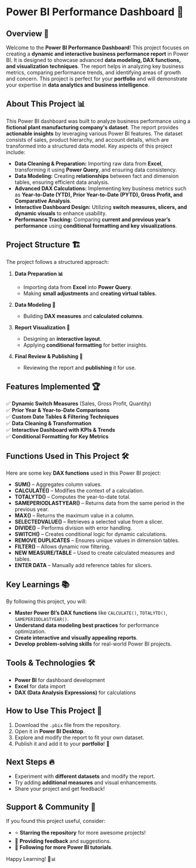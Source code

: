 # Power BI Performance Dashboard 🚀

## Overview 🎯
Welcome to the **Power BI Performance Dashboard**! This project focuses on creating a **dynamic and interactive business performance report** in Power BI. It is designed to showcase advanced **data modeling, DAX functions, and visualization techniques**. The report helps in analyzing key business metrics, comparing performance trends, and identifying areas of growth and concern. This project is perfect for your **portfolio** and will demonstrate your expertise in **data analytics and business intelligence**.

## About This Project 📊
This Power BI dashboard was built to analyze business performance using a **fictional plant manufacturing company's dataset**. The report provides **actionable insights** by leveraging various Power BI features. The dataset consists of sales, product hierarchy, and account details, which are transformed into a structured data model. Key aspects of this project include:

- **Data Cleaning & Preparation:** Importing raw data from **Excel**, transforming it using **Power Query**, and ensuring data consistency.
- **Data Modeling:** Creating **relationships** between fact and dimension tables, ensuring efficient data analysis.
- **Advanced DAX Calculations:** Implementing key business metrics such as **Year-to-Date (YTD), Prior Year-to-Date (PYTD), Gross Profit, and Comparative Analysis**.
- **Interactive Dashboard Design:** Utilizing **switch measures, slicers, and dynamic visuals** to enhance usability.
- **Performance Tracking:** Comparing **current and previous year’s performance** using **conditional formatting and key visualizations**.

## Project Structure 🏗️
The project follows a structured approach:

1. **Data Preparation 📊**  
   - Importing data from **Excel** into **Power Query**.
   - Making **small adjustments** and **creating virtual tables**.

2. **Data Modeling 🔧**  
   - Building **DAX measures** and **calculated columns**.

3. **Report Visualization 🎨**  
   - Designing an **interactive layout**.
   - Applying **conditional formatting** for better insights.

4. **Final Review & Publishing 🚀**  
   - Reviewing the report and **publishing** it for use.

## Features Implemented 🏆
✅ **Dynamic Switch Measures** (Sales, Gross Profit, Quantity)  
✅ **Prior Year & Year-to-Date Comparisons**  
✅ **Custom Date Tables & Filtering Techniques**  
✅ **Data Cleaning & Transformation**  
✅ **Interactive Dashboard with KPIs & Trends**  
✅ **Conditional Formatting for Key Metrics**  

## Functions Used in This Project 🛠️
Here are some key **DAX functions** used in this Power BI project:

- **SUM()** – Aggregates column values.
- **CALCULATE()** – Modifies the context of a calculation.
- **TOTALYTD()** – Computes the year-to-date total.
- **SAMEPERIODLASTYEAR()** – Returns data from the same period in the previous year.
- **MAX()** – Returns the maximum value in a column.
- **SELECTEDVALUE()** – Retrieves a selected value from a slicer.
- **DIVIDE()** – Performs division with error handling.
- **SWITCH()** – Creates conditional logic for dynamic calculations.
- **REMOVE DUPLICATES** – Ensures unique values in dimension tables.
- **FILTER()** – Allows dynamic row filtering.
- **NEW MEASURE/TABLE** – Used to create calculated measures and tables.
- **ENTER DATA** – Manually add reference tables for slicers.

## Key Learnings 📚
By following this project, you will:
- **Master Power BI’s DAX functions** like `CALCULATE()`, `TOTALYTD()`, `SAMEPERIODLASTYEAR()`.
- **Understand data modeling best practices** for performance optimization.
- **Create interactive and visually appealing reports**.
- **Develop problem-solving skills** for real-world Power BI projects.

## Tools & Technologies 🛠️
- **Power BI** for dashboard development
- **Excel** for data import
- **DAX (Data Analysis Expressions)** for calculations

## How to Use This Project 🚀
1. Download the `.pbix` file from the repository.
2. Open it in **Power BI Desktop**.
3. Explore and modify the report to fit your own dataset.
4. Publish it and add it to your **portfolio**! 🌟

## Next Steps 🔥
- Experiment with **different datasets** and modify the report.
- Try adding **additional measures** and visual enhancements.
- Share your project and get feedback!

## Support & Community 🤝
If you found this project useful, consider:
- ⭐ **Starring the repository** for more awesome projects!
- 📝 **Providing feedback** and suggestions.
- 🔗 **Following for more Power BI tutorials**.

Happy Learning! 🚀📊

